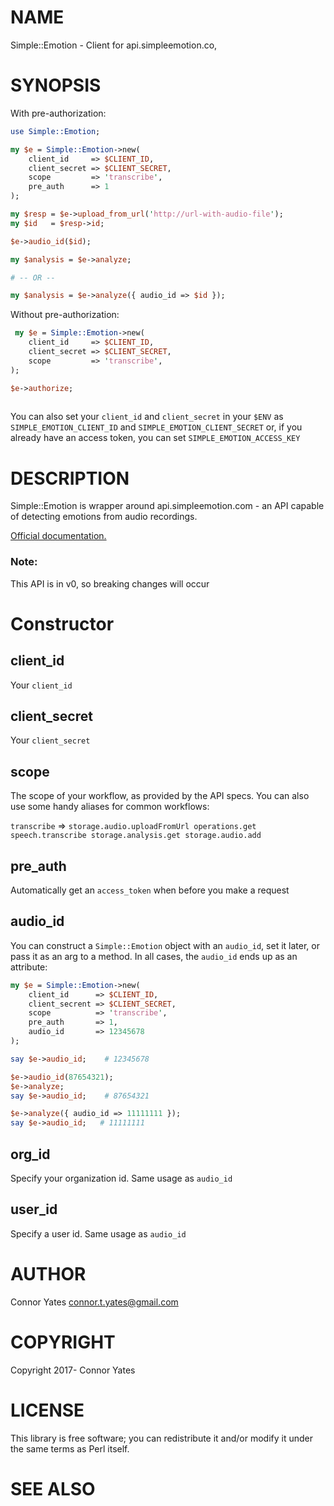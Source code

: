# NAME

Simple::Emotion - Client for api.simpleemotion.co,

# SYNOPSIS

With pre-authorization:

```perl
use Simple::Emotion;

my $e = Simple::Emotion->new(
    client_id     => $CLIENT_ID,
    client_secret => $CLIENT_SECRET,
    scope         => 'transcribe',
    pre_auth      => 1
);

my $resp = $e->upload_from_url('http://url-with-audio-file');
my $id   = $resp->id;

$e->audio_id($id);

my $analysis = $e->analyze;

# -- OR --

my $analysis = $e->analyze({ audio_id => $id });
```

Without pre-authorization:

```perl
 my $e = Simple::Emotion->new(
    client_id     => $CLIENT_ID,
    client_secret => $CLIENT_SECRET,
    scope         => 'transcribe',
);

$e->authorize;
    
```

You can also set your ```client_id``` and ```client_secret``` in your ```$ENV``` as ```SIMPLE_EMOTION_CLIENT_ID``` and ```SIMPLE_EMOTION_CLIENT_SECRET``` or, if you already have an access token, you can set ```SIMPLE_EMOTION_ACCESS_KEY```

# DESCRIPTION

Simple::Emotion is wrapper around api.simpleemotion.com - an API capable of detecting emotions from audio recordings.

[Official documentation.](https://api.simpleemotion.com/docs/storage/v0.html)

### Note:

This API is in v0, so breaking changes will occur

# Constructor

## client_id

Your ```client_id```

## client_secret

Your ```client_secret```

## scope

The scope of your workflow, as provided by the API specs. You can also use some handy aliases for common workflows:

```transcribe``` => ```storage.audio.uploadFromUrl operations.get speech.transcribe storage.analysis.get storage.audio.add```

## pre_auth

Automatically get an ```access_token``` when before you make a request

## audio_id

You can construct a ```Simple::Emotion``` object with an ```audio_id```, set it later, or pass it as an arg to a method. 
In all cases, the ```audio_id``` ends up as an attribute:

```perl
my $e = Simple::Emotion->new(
    client_id      => $CLIENT_ID,
    client_secrent => $CLIENT_SECRET,
    scope          => 'transcribe',
    pre_auth       => 1,
    audio_id       => 12345678
);

say $e->audio_id;    # 12345678

$e->audio_id(87654321);
$e->analyze;
say $e->audio_id;    # 87654321

$e->analyze({ audio_id => 11111111 });
say $e->audio_id;   # 11111111

```

## org_id

Specify your organization id. Same usage as ```audio_id```

## user_id

Specify a user id. Same usage as ```audio_id```

# AUTHOR

Connor Yates <connor.t.yates@gmail.com>

# COPYRIGHT

Copyright 2017- Connor Yates

# LICENSE

This library is free software; you can redistribute it and/or modify
it under the same terms as Perl itself.

# SEE ALSO
